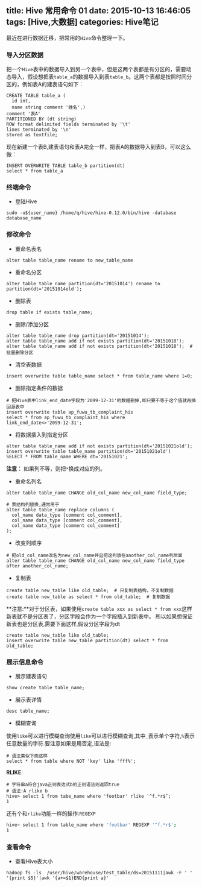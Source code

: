 title: Hive 常用命令 01
date: 2015-10-13 16:46:05
tags: [Hive,大数据]
categories: Hive笔记
---
最近在进行数据迁移，把常用的`Hive`命令整理一下。

### 导入分区数据
把一个`Hive`表中的数据导入到另一个表中，但是这两个表都是有分区的，需要动态导入，假设想把表`table_a`的数据导入到表`table_b`。这两个表都是按照时间分区的，例如表A的建表语句如下：
```
CREATE TABLE table_a (
  id int,
  name string comment '姓名',)
comment '表A'
PARTITIONED BY (dt string)
ROW format delimited fields terminated by '\t'
lines terminated by '\n'
stored as textfile;
```
现在新建一个表B,建表语句和表A完全一样，把表A的数据导入到表B，可以这么做：
```
INSERT OVERWRITE TABLE table_b partition(dt)
select * from table_a
```

### 终端命令

* 登陆Hive

```
sudo -u${user_name} /home/q/hive/hive-0.12.0/bin/hive -database database_name
```

### 修改命令

* 重命名表名

```
alter table table_name rename to new_table_name
```

* 重命名分区

```
alter table table_name partition(dt='20151014') rename to partition(dt='20151014old');
```

* 删除表

```
drop table if exists table_name;
```

* 删除/添加分区

```
alter table table_name drop partition(dt='20151014');
alter table table_name add if not exists partition(dt='20151018');
alter table table_name add if not exists partition(dt<'20151018');	# 批量删除分区
```

* 清空表数据

```
insert overwrite table table_name select * from table_name where 1=0;
```

* 删除指定条件的数据

```
# 把Hive表中link_end_date字段为'2099-12-31'的数据删掉,即只要不等于这个值就再插回源表中
insert overwrite table ap_fuwu_tb_complaint_his
select * from ap_fuwu_tb_complaint_his where
link_end_date<>'2099-12-31';
```

* 将数据插入到指定分区

```
alter table table_name add if not exists partition(dt='20151021old');
insert overwrite table table_name partition(dt='20151021old')
SELECT * FROM table_name WHERE dt='20151021';
```
**注意：** 如果列不等，则把`*`换成对应的列。

* 重命名列名

```
alter table table_name CHANGE old_col_name new_col_name field_type;

# 表结构列替换,通常用于
alter table table_name replace columns (
  col_name data_type [comment col_comment],
  col_name data_type [comment col_comment],
  col_name data_type [comment col_comment]
);
```

* 改变列顺序

```
# 把old_col_name改名为new_col_name并且把这列放在another_col_name列后面
alter table table_name CHANGE old_col_name new_col_name field_type after another_col_name;
```

* 复制表

```
create table new_table like old_table;	# 只复制表结构，不复制数据
create table new_table as select * from old_table;	# 复制数据
```
**注意:**对于分区表，如果使用`create table xxx as select * from xxx`这样新表就不是分区表了，分区字段会作为一个字段插入到新表中。
所以如果想保证新表也是分区表,需要下面这样,假设分区字段为dt
```
create table new_table like old_table;
insert overwrite table new_table partition(dt) select * from old_table;
```

### 展示信息命令

* 展示建表语句

```
show create table table_name;
```

* 展示表详情

```
desc table_name;
```

* 模糊查询

使用`like`可以进行模糊查询使用`like`可以进行模糊查询,其中`_`表示单个字符,`%`表示任意数量的字符.要注意如果是用否定,语法是:
```
# 语法类似下面这样
select * from table where NOT 'key' like 'fff%'; 
```

**RLIKE**:
```
# 字符串a符合java正则表达式b的正则语法则返回true
# 语法:A rlike b
hive> select 1 from tabe_name where 'footbar' rlike '^f.*r$’;
1
```
还有个和`rlike`功能一样的操作:`REGEXP`
```bash
hive> select 1 from table_name where 'footbar' REGEXP '^f.*r$';
1
```

### 查看命令
* 查看Hive表大小

```
hadoop fs -ls  /user/hive/warehouse/test_table/ds=20151111|awk -F ' ' '{print $5}'|awk '{a+=$1}END{print a}'
```
